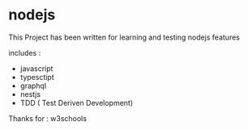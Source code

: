 # nodejs

This Project has been written for learning and testing nodejs features

includes :

- javascript
- typesctipt
- graphql
- nestjs
- TDD ( Test Deriven Development)

Thanks for : w3schools


